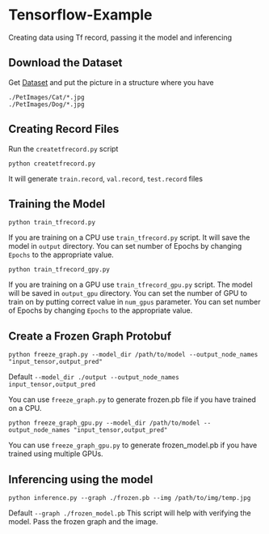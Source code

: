 # Tensorflow-Example
Creating data using Tf record, passing it the model and inferencing

## Download the Dataset
Get [Dataset](https://www.microsoft.com/en-us/download/details.aspx?id=54765) and put the picture in a structure where you have
```
./PetImages/Cat/*.jpg
./PetImages/Dog/*.jpg
```
## Creating Record Files
Run the `createtfrecord.py` script
```
python createtfrecord.py
```

It will generate `train.record`, `val.record`, `test.record` files

## Training the Model
```
python train_tfrecord.py
```
If you are training on a CPU use `train_tfrecord.py` script. It will save the model in `output` directory. You can set number of Epochs by changing `Epochs` to the appropriate value.

```
python train_tfrecord_gpy.py
```
If you are training on a GPU use `train_tfrecord_gpu.py` script. The model will be saved in `output_gpu` directory. You can set the number of GPU to train on by putting correct value in `num_gpus` parameter. You can set number of Epochs by changing `Epochs` to the appropriate value.

## Create a Frozen Graph Protobuf
```
python freeze_graph.py --model_dir /path/to/model --output_node_names "input_tensor,output_pred"
```
Default `--model_dir ./output --output_node_names input_tensor,output_pred`

You can use `freeze_graph.py` to generate frozen.pb file if you have trained on a CPU.

```
python freeze_graph_gpu.py --model_dir /path/to/model --output_node_names "input_tensor,output_pred"
``` 
You can use `freeze_graph_gpu.py` to generate frozen_model.pb if you have trained using multiple GPUs.

## Inferencing using the model
```
python inference.py --graph ./frozen.pb --img /path/to/img/temp.jpg
``` 
Default `--graph ./frozen_model.pb`
This script will help with verifying the model. Pass the frozen graph and the image.

